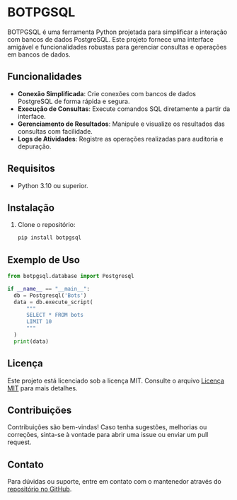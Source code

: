 # BOTPGSQL

BOTPGSQL é uma ferramenta Python projetada para simplificar a interação com bancos de dados PostgreSQL. Este projeto fornece uma interface amigável e funcionalidades robustas para gerenciar consultas e operações em bancos de dados.

## Funcionalidades

- **Conexão Simplificada**: Crie conexões com bancos de dados PostgreSQL de forma rápida e segura.
- **Execução de Consultas**: Execute comandos SQL diretamente a partir da interface.
- **Gerenciamento de Resultados**: Manipule e visualize os resultados das consultas com facilidade.
- **Logs de Atividades**: Registre as operações realizadas para auditoria e depuração.

## Requisitos

- Python 3.10 ou superior.

## Instalação

1. Clone o repositório:
   ```bash
   pip install botpgsql
   ```

## Exemplo de Uso

```python
from botpgsql.database import Postgresql

if __name__ == "__main__":
  db = Postgresql('Bots')
  data = db.execute_script(
      """
      SELECT * FROM bots
      LIMIT 10
      """
  )
  print(data)
```

## Licença

Este projeto está licenciado sob a licença MIT. Consulte o arquivo [Licença MIT](LICENSE) para mais detalhes.

## Contribuições

Contribuições são bem-vindas! Caso tenha sugestões, melhorias ou correções, sinta-se à vontade para abrir uma issue ou enviar um pull request.

## Contato

Para dúvidas ou suporte, entre em contato com o mantenedor através do [repositório no GitHub](https://github.com/botlorien/botpgsql).
